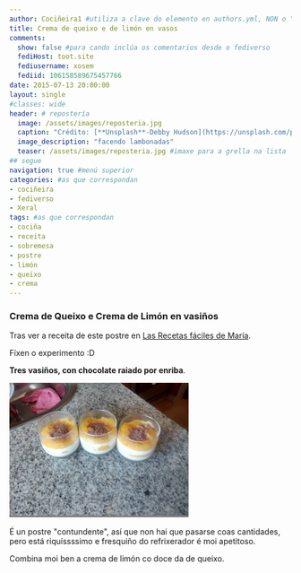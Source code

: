 ```yaml
---
author: Cociñeira1 #utiliza a clave do elemento en authors.yml, NON o "name"
title: Crema de queixo e de limón en vasos
comments: 
  show: false #para cando inclúa os comentarios desde o fediverso
  fediHost: toot.site
  fediusername: xosem
  fediid: 106158589675457766
date: 2015-07-13 20:00:00
layout: single
#classes: wide
header: # repostería
  image: /assets/images/reposteria.jpg
  caption: "Crédito: [**Unsplash**-Debby Hudson](https://unsplash.com/photos/O-bFIdjyDOg)"
  image_description: "facendo lambonadas"
  teaser: /assets/images/reposteria.jpg #imaxe para a grella na lista
## segue  
navigation: true #menú superior
categories: #as que correspondan
- cociñeira
- fediverso
- Xeral
tags: #as que correspondan
- cociña
- receita
- sobremesa
- postre
- limón
- queixo
- crema
---
```


### Crema de Queixo e Crema de Limón en vasiños

Tras ver a receita de este postre en [Las Recetas fáciles de María](http://lasrecetasfacilesdemaria.com/2013/10/tarta-de-queso-y-crema-de-limon-en.html/). 

Fíxen o experimento :D

**Tres vasiños, con chocolate raiado por enriba**.

![fotografía](/assets/images/cultivaecome/vasos.jpg "fotografía")

É un postre "contundente", así que non hai que pasarse coas cantidades, pero está riquíssssimo e fresquiño do refrixerador é moi apetitoso. 

Combina moi ben a crema de limón co doce da de queixo. 
